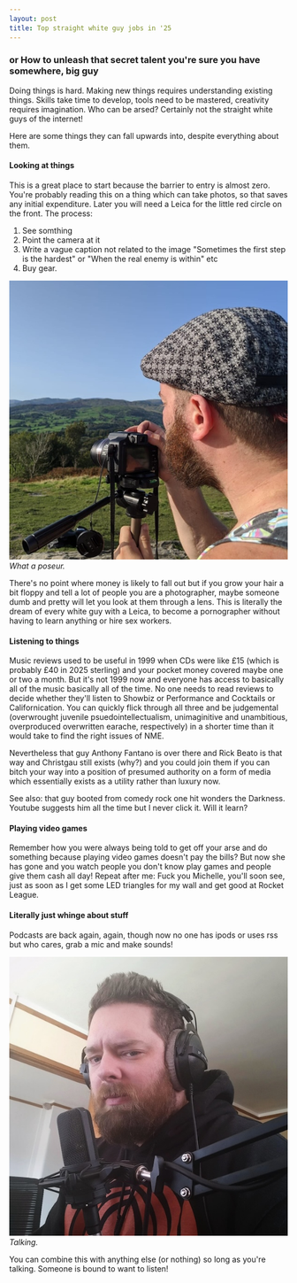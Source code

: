 ```yaml
---
layout: post
title: Top straight white guy jobs in '25
---
```


### or How to unleash that secret talent you're sure you have somewhere, big guy

Doing things is hard. Making new things requires understanding existing things. Skills take time to develop, tools need to be mastered, creativity requires imagination. Who can be arsed? Certainly not the straight white guys of the internet!

Here are some things they can fall upwards into, despite everything about them.<!--excerpt-end-->

#### Looking at things

This is a great place to start because the barrier to entry is almost zero. You're probably reading this on a thing which can take photos, so that saves any initial expenditure. Later you will need a Leica for the little red circle on the front. The process:

1. See somthing
2. Point the camera at it
3. Write a vague caption not related to the image "Sometimes the first step is the hardest" or "When the real enemy is within" etc
4. Buy gear.

![Shooting.](/public/img/snap.jpg)
*What a poseur.*

There's no point where money is likely to fall out but if you grow your hair a bit floppy and tell a lot of people you are a photographer, maybe someone dumb and pretty will let you look at them through a lens. This is literally the dream of every white guy with a Leica, to become a pornographer without having to learn anything or hire sex workers.

#### Listening to things

Music reviews used to be useful in 1999 when CDs were like £15 (which is probably £40 in 2025 sterling) and your pocket money covered maybe one or two a month. But it's not 1999 now and everyone has access to basically all of the music basically all of the time. No one needs to read reviews to decide whether they'll listen to Showbiz or Performance and Cocktails or Californication. You can quickly flick through all three and be judgemental (overwrought juvenile psuedointellectualism, unimaginitive and unambitious, overproduced overwritten earache, respectively) in a shorter time than it would take to find the right issues of NME.

Nevertheless that guy Anthony Fantano is over there and Rick Beato is that way and Christgau still exists (why?) and you could join them if you can bitch your way into a position of presumed authority on a form of media which essentially exists as a utility rather than luxury now.

See also: that guy booted from comedy rock one hit wonders the Darkness. Youtube suggests him all the time but I never click it. Will it learn?

#### Playing video games

Remember how you were always being told to get off your arse and do something because playing video games doesn't pay the bills? But now she has gone and you watch people you don't know play games and people give them cash all day! Repeat after me: Fuck you Michelle, you'll soon see, just as soon as I get some LED triangles for my wall and get good at Rocket League.

#### Literally just whinge about stuff

Podcasts are back again, again, though now no one has ipods or uses rss but who cares, grab a mic and make sounds!

![Talking.](/public/img/recording.jpeg)
*Talking.*

You can combine this with anything else (or nothing) so long as you're talking. Someone is bound to want to listen!